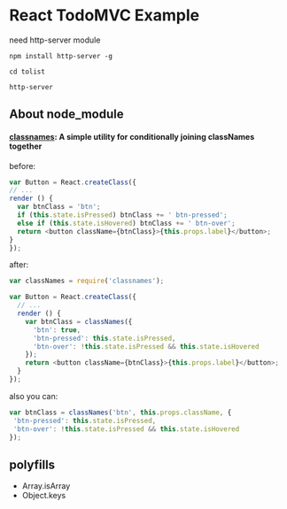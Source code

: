 # React TodoMVC Example

need http-server module

```
npm install http-server -g

cd tolist

http-server
```

## About node_module

#### [classnames](https://www.npmjs.com/package/classnames): A simple utility for conditionally joining classNames together

before:

```javascript
var Button = React.createClass({
// ...
render () {
  var btnClass = 'btn';
  if (this.state.isPressed) btnClass += ' btn-pressed';
  else if (this.state.isHovered) btnClass += ' btn-over';
  return <button className={btnClass}>{this.props.label}</button>;
}
});
```

after:

```javascript
var classNames = require('classnames');

var Button = React.createClass({
  // ...
  render () {
    var btnClass = classNames({
      'btn': true,
      'btn-pressed': this.state.isPressed,
      'btn-over': !this.state.isPressed && this.state.isHovered
    });
    return <button className={btnClass}>{this.props.label}</button>;
  }
});
```

 also you can:

 ```javascript
 var btnClass = classNames('btn', this.props.className, {
  'btn-pressed': this.state.isPressed,
  'btn-over': !this.state.isPressed && this.state.isHovered
});
```

## polyfills

- Array.isArray
- Object.keys
